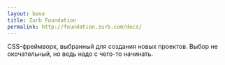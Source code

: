 ```yaml
---
layout: base
title: Zurb Foundation
permalink: http://foundation.zurb.com/docs/
---
```


CSS-фреймворк, выбранный для создания новых проектов.
Выбор не окочательный, но ведь надо с чего-то начинать.
